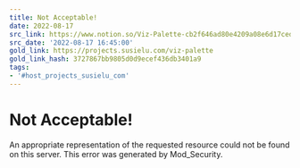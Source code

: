 ```yaml
---
title: Not Acceptable!
date: 2022-08-17
src_link: https://www.notion.so/Viz-Palette-cb2f646ad80e4209a08e6d17ced168a7
src_date: '2022-08-17 16:45:00'
gold_link: https://projects.susielu.com/viz-palette
gold_link_hash: 3727867bb9805d0d9ecef436db3401a9
tags:
- '#host_projects_susielu_com'
---
```


Not Acceptable!
===============

An appropriate representation of the requested resource could not be found on this server. This error was generated by Mod\_Security.